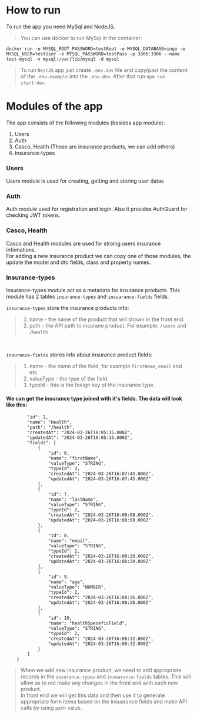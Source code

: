 # How to run

To run the app you need MySql and NodeJS.

> You can use docker to run MySql in the container:

    docker run -e MYSQL_ROOT_PASSWORD=testRoot -e MYSQL_DATABASE=ingo -e MYSQL_USER=testUser -e MYSQL_PASSWORD=testPass -p 3306:3306 --name test-mysql -v mysql:/var/lib/mysql -d mysql

> To run `NestJS` app just create `.env.dev` file and copy/past the content of the `.env.example` into the `.env.dev`. After that run `npm run start:dev`.

# Modules of the app

The app consists of the following modules (besides app module):

1. Users
2. Auth
3. Casco, Health (Those are insurance products, we can add others)
4. Insurance-types

### Users

Users module is used for creating, getting and storing user datas

### Auth

Auth module used for registration and login. Also it provides AuthGuard for checking JWT tokens.

### Casco, Health

Casco and Health modules are used for stroing users insurance infomations.<br>
For adding a new insurance product we can copy one of those modules, the update the model and dto fields, class and property names.

### Insurance-types

Insurance-types module act as a metadata for insurance products. This module has 2 tables `insurance-types` and `insuarance-fields` fields.<br>

`insurance-types` store the insurance products info:
> 1. name - the name of the product that will shown in the front end.
> 2. path - the API path to insurane product. For example: `/casco` and `/health`

<br>

`insurance-fields` stores info about insurance product fields:

> 1. name - the name of the field, for example `firstName`, `email` and etc.
> 2. valueType - the type of the field.
> 3. typeId - this is the foeign key of the insurance type.

#### We can get the insurance type joined with it's fields. The data will look like this:
```{
        "id": 2,
        "name": "Health",
        "path": "/health",
        "createdAt": "2024-03-26T16:05:15.000Z",
        "updatedAt": "2024-03-26T16:05:15.000Z",
        "fields": [
            {
                "id": 6,
                "name": "firstName",
                "valueType": "STRING",
                "typeId": 2,
                "createdAt": "2024-03-26T16:07:45.000Z",
                "updatedAt": "2024-03-26T16:07:45.000Z"
            },
            {
                "id": 7,
                "name": "lastName",
                "valueType": "STRING",
                "typeId": 2,
                "createdAt": "2024-03-26T16:08:08.000Z",
                "updatedAt": "2024-03-26T16:08:08.000Z"
            },
            {
                "id": 8,
                "name": "email",
                "valueType": "STRING",
                "typeId": 2,
                "createdAt": "2024-03-26T16:08:20.000Z",
                "updatedAt": "2024-03-26T16:08:20.000Z"
            },
            {
                "id": 9,
                "name": "age",
                "valueType": "NUMBER",
                "typeId": 2,
                "createdAt": "2024-03-26T16:08:26.000Z",
                "updatedAt": "2024-03-26T16:08:26.000Z"
            },
            {
                "id": 10,
                "name": "healthSpeceficField",
                "valueType": "STRING",
                "typeId": 2,
                "createdAt": "2024-03-26T16:08:32.000Z",
                "updatedAt": "2024-03-26T16:08:32.000Z"
            }
        ]
    }
```

> When we add new insurance product, we need to add appropriate records in the `insurance-types` and `insuarance-fields` tables. This will allow as to not make any changes in the  front end with each new product. <br>
In front end we wiil get this data and then use it to generate appropriate form items based on the insuarance fields and make API calls by using `path` value.